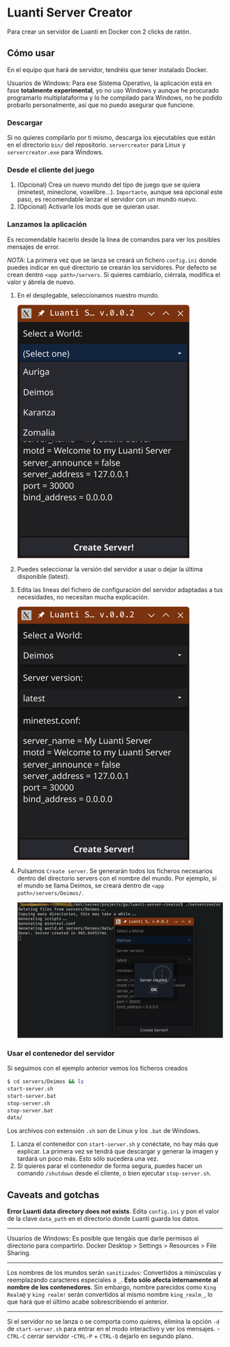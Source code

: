 # Luanti Server Creator

Para crear un servidor de Luanti en Docker con 2 clicks de ratón.

## Cómo usar
En el equipo que hará de servidor, tendréis que tener instalado Docker.

Usuarios de Windows: Para ese Sistema Operativo, la aplicación está en fase **totalmente experimental**, yo no uso Windows y aunque he procurado programarlo multiplataforma y lo he compilado para Windows, no he podido probarlo personalmente, así que no puedo asegurar que funcione.


### Descargar
Si no quieres compilarlo por ti mismo, descarga los ejecutables que están en el directorio `bin/` del repositorio. `servercreator` para Linux y `servercreator.exe` para Windows.

### Desde el cliente del juego
1. (Opcional) Crea un nuevo mundo del tipo de juego que se quiera (minetest, mineclone, voxelibre...). `Importante`, aunque sea opcional este paso, es recomendable lanzar el servidor con un mundo nuevo.
2. (Opcional) Activarle los mods que se quieran usar.

### Lanzamos la aplicación
Es recomendable hacerlo desde la linea de comandos para ver los posibles mensajes de error.

*NOTA*: La primera vez que se lanza se creará un fichero `config.ini` donde puedes indicar en qué directorio se crearán los servidores. Por defecto se crean dentro `<app path>/servers`. Si quieres cambiarlo, ciérrala, modifica el valor y ábrela de nuevo.

1. En el desplegable, seleccionamos nuestro mundo.
 
   ![](./screenshot-01.png "Word selection")

2. Puedes seleccionar la versión del servidor a usar o dejar la última disponible (latest).

3. Edita las lineas del fichero de configuración del servidor adaptadas a tus necesidades, no necesitan mucha explicación.

   ![](./screenshot-02.png "Word selection")

4. Pulsamos `Create server`. Se generarán todos los ficheros necesarios dentro del directorio servers con el nombre del mundo. Por ejemplo, si el mundo se llama Deimos, se creará dentro de `<app path>/servers/Deimos/`.

   ![](./screenshot-03.png "")

### Usar el contenedor del servidor
Si seguimos con el ejemplo anterior vemos los ficheros creados
```bash
$ cd servers/Deimos && ls
start-server.sh
start-server.bat
stop-server.sh
stop-server.bat
data/
```
Los archivos con extensión `.sh` son de Linux y los `.bat` de Windows.

1. Lanza el contenedor con `start-server.sh` y conéctate, no hay más que explicar. La primera vez se tendrá que descargar y generar la imagen y tardará un poco más. Esto sólo sucedera una vez.
2. Si quieres parar el contenedor de forma segura, puedes hacer un comando `/shutdown` desde el cliente, o bien ejecutar `stop-server.sh`.

## Caveats and gotchas

**Error Luanti data directory does not exists**. Edita `config.ini` y pon el valor de la clave `data_path` en el directorio donde Luanti guarda los datos.

***
Usuarios de Windows: Es posible que tengáis que darle permisos al directorio para compartirlo. Docker Desktop > Settings > Resources > File Sharing.
***
Los nombres de los mundos serán `sanitizados`: Convertidos a minúsculas y reemplazando caracteres especiales a `_`. **Esto sólo afecta internamente al nombre de los contenedores**. Sin embargo, nombre parecidos como `King Realm@` y `king realm!` serán convertidos al mismo nombre `king_realm_`, lo que hará que el último acabe sobrescribiendo el anterior.

***
Si el servidor no se lanza o se comporta como quieres, elimina la opción `-d` de `start-server.sh` para entrar en el modo interactivo y ver los mensajes.
-`CTRL-C` cerrar servidor 
-`CTRL-P` + `CTRL-Q` dejarlo en segundo plano.
